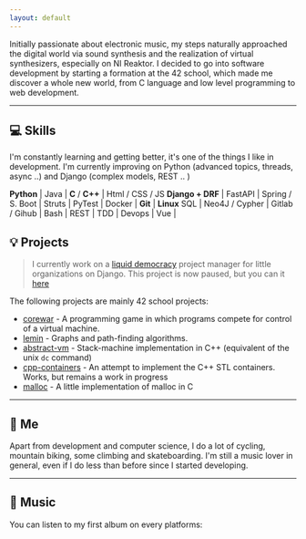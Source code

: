 ```yaml
---
layout: default
---
```


Initially passionate about electronic music, my steps naturally approached the digital world via sound synthesis and the realization of virtual synthesizers, especially on NI Reaktor.
I decided to go into software development by starting a formation at the 42 school, which made me discover a whole new world, from C language and low level programming to web development.

-----
## 💻 Skills 

I'm constantly learning and getting better, it's one of the things I like in development.
I'm currently improving on Python (advanced topics, threads, async ..) and Django (complex models, REST .. )

**Python**  | Java | **C** / **C++** | Html / CSS / JS
**Django + DRF** | FastAPI  | Spring / S. Boot | Struts |
PyTest | Docker | **Git** | **Linux** 
SQL | Neo4J / Cypher | Gitlab / Gihub | Bash |
REST | TDD | Devops | Vue |


## 💡 Projects

> I currently work on a [liquid democracy](https://en.wikipedia.org/wiki/Liquid_democracy) project manager for little organizations on Django.
> This project is now paused, but you can it [here](https://github.com/renaudcepre/liquidemos-api)

The following projects are mainly 42 school projects:
 
 - [corewar](https://gitlab.com/rcepre/corewar) - A programming game in which programs compete for control of a virtual machine.
 - [lemin](https://gitlab.com/rcepre/lemin) - Graphs and path-finding algorithms.
 - [abstract-vm](https://gitlab.com/rcepre/abstract-vm) - Stack-machine implementation in C++ (equivalent of the unix `dc` command) 
 - [cpp-containers](https://gitlab.com/rcepre/cpp_containers) - An attempt to implement the C++ STL containers. Works, but remains a work in progress
 - [malloc](https://gitlab.com/rcepre/malloc) - A little implementation of malloc in C

---
## 👤 Me

Apart from development and computer science, I do a lot of cycling, mountain biking, some climbing and skateboarding. I'm still a music lover in general, even if I do less than before since I started developing.

---
## 🎹 Music

You can listen to my first album on every platforms: 



